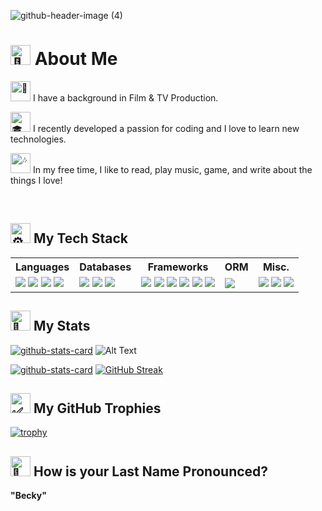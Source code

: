![github-header-image (4)](https://github.com/user-attachments/assets/11d06aaf-42e4-4a09-8497-8f9e070853cf)




# <picture> <source srcset="https://fonts.gstatic.com/s/e/notoemoji/latest/1f44b/512.webp" type="image/webp"> <img src="https://fonts.gstatic.com/s/e/notoemoji/latest/1f44b/512.gif" alt="👋" width="32" height="32"> </picture> About Me
  
 <picture><source srcset="https://fonts.gstatic.com/s/e/notoemoji/latest/1f37f/512.webp" type="image/webp"><img src="https://fonts.gstatic.com/s/e/notoemoji/latest/1f37f/512.gif" alt="🍿" width="32" height="32"></picture> I have a background in Film & TV Production.


 <picture><source srcset="https://fonts.gstatic.com/s/e/notoemoji/latest/1f393/512.webp" type="image/webp"><img src="https://fonts.gstatic.com/s/e/notoemoji/latest/1f393/512.gif" alt="🎓" width="32" height="32"></picture> I recently developed a passion for coding and I love to learn new technologies.


<picture><source srcset="https://fonts.gstatic.com/s/e/notoemoji/latest/1f3b6/512.webp" type="image/webp"><img src="https://fonts.gstatic.com/s/e/notoemoji/latest/1f3b6/512.gif" alt="🎶" width="32" height="32"></picture> In my free time, I like to read, play music, game, and write about the things I love!

<br>

## <picture> <source srcset="https://fonts.gstatic.com/s/e/notoemoji/latest/2699_fe0f/512.webp" type="image/webp"> <img src="https://fonts.gstatic.com/s/e/notoemoji/latest/2699_fe0f/512.gif" alt="⚙" width="32" height="32"> </picture> My Tech Stack

<table>
    <tr>
        <th>Languages</th>
        <th>Databases</th>
        <th>Frameworks</th>
        <th>ORM</th>
        <th>Misc.</th>
    </tr>
 <tr>
  <td>
   <img src="https://img.shields.io/badge/HTML5-E34F26?style=for-the-badge&logo=html5&logoColor=white"></img>
   <img src="https://img.shields.io/badge/CSS3-1572B6?style=for-the-badge&logo=css3&logoColor=white"></img>
   <img src="https://img.shields.io/badge/JavaScript-323330?style=for-the-badge&logo=javascript&logoColor=F7DF1E"></img>
   <img src="https://img.shields.io/badge/json-5E5C5C?style=for-the-badge&logo=json&logoColor=white"></img>
  </td>
  <td>
   <img src="https://img.shields.io/badge/dbeaver-382923?style=for-the-badge&logo=dbeaver&logoColor=white"></img>
   <img src="https://img.shields.io/badge/MongoDB-4EA94B?style=for-the-badge&logo=mongodb&logoColor=white"></img>
   <img src="https://img.shields.io/badge/MySQL-005C84?style=for-the-badge&logo=mysql&logoColor=white"></img>
  </td>
  <td>
   <img src="https://img.shields.io/badge/Insomnia-5849be?style=for-the-badge&logo=Insomnia&logoColor=white"></img>
   <img src="https://img.shields.io/badge/jQuery-0769AD?style=for-the-badge&logo=jquery&logoColor=white"></img>
   <img src="https://img.shields.io/badge/Markdown-000000?style=for-the-badge&logo=markdown&logoColor=white"></img>
   <img src="https://img.shields.io/badge/Node%20js-339933?style=for-the-badge&logo=nodedotjs&logoColor=white"></img>
   <img src="https://img.shields.io/badge/npm-CB3837?style=for-the-badge&logo=npm&logoColor=white"></img>
   <img src="https://img.shields.io/badge/React-20232A?style=for-the-badge&logo=react&logoColor=61DAFB"></img>
  </td>
  <td>
   <img src="https://img.shields.io/badge/Sequelize-52B0E7?style=for-the-badge&logo=Sequelize&logoColor=white"></img>
  </td>
 <td>
  <img src="https://img.shields.io/badge/Adobe%20Creative%20Cloud-DA1F26?style=for-the-badge&logo=Adobe%20Creative%20Cloud&logoColor=white"></img>
  <img src="https://img.shields.io/badge/Canva-%2300C4CC.svg?&style=for-the-badge&logo=Canva&logoColor=white"></img>
  <img src="https://img.shields.io/badge/Figma-F24E1E?style=for-the-badge&logo=figma&logoColor=white"></img>
 </td>
 </tr>
</table>

## <picture> <source srcset="https://fonts.gstatic.com/s/e/notoemoji/latest/1f4af/512.webp" type="image/webp"> <img src="https://fonts.gstatic.com/s/e/notoemoji/latest/1f4af/512.gif" alt="💯" width="32" height="32"> </picture> My Stats

[![github-stats-card](https://kasroudra-stats-card.onrender.com/user?user=m-beke&color=ffffff&bgcolor=191970&hcolor=ffb7c5)](https://github.com/KasRoudra/github-stats-card) ![Alt Text](https://i.giphy.com/media/v1.Y2lkPTc5MGI3NjExbW5lOXFjNWE1aHFoM2Rzbnd6eXJzcXJieHk0NmxlbTNqYjl5ZmZubCZlcD12MV9pbnRlcm5hbF9naWZfYnlfaWQmY3Q9cw/UNOX4x1R71hnOqtsXp/giphy.gif)

[![github-stats-card](https://kasroudra-stats-card.onrender.com/lang?user=m-beke&layout=compact&sort=desc&color=ffffff&bgcolor=191970&hcolor=ffb7c5&minimum=0.01)](https://github.com/KasRoudra/github-stats-card)
[![GitHub Streak](https://nirzak-streak-stats.vercel.app?user=m-beke&date_format=M%20j%5B%2C%20Y%5D&mode=weekly&background=191970&border=FFFFFF&stroke=FFFFFF&ring=FFB7C5&fire=FFB7C5&currStreakNum=FFFFFF&sideNums=FFFFFF&currStreakLabel=FFFFFF&sideLabels=FFFFFF&dates=FFB7C5&excludeDaysLabel=EB545400)](https://git.io/streak-stats) 

## <picture> <source srcset="https://fonts.gstatic.com/s/e/notoemoji/latest/2705/512.webp" type="image/webp"> <img src="https://fonts.gstatic.com/s/e/notoemoji/latest/2705/512.gif" alt="✅" width="32" height="32"> </picture> My GitHub Trophies 

[![trophy](https://github-profile-trophy.vercel.app/?username=m-beke&theme=buddhism&no-bg=true&no-frame=true)](https://github.com/m-beke/github-profile-trophy)


## <picture> <source srcset="https://fonts.gstatic.com/s/e/notoemoji/latest/1f914/512.webp" type="image/webp"> <img src="https://fonts.gstatic.com/s/e/notoemoji/latest/1f914/512.gif" alt="🤔" width="32" height="32"> </picture> How is your Last Name Pronounced?

**"Becky"**

<br>


